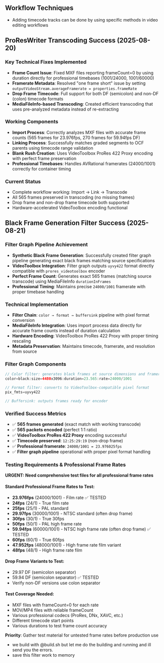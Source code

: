## Workflow Techniques

- Adding timecode tracks can be done by using specific methods in video editing workflows

## ProResWriter Transcoding Success (2025-08-20)

### Key Technical Fixes Implemented
- **Frame Count Issue**: Fixed MXF files reporting frameCount=0 by using duration directly for professional timebases (1001/24000, 1001/60000)
- **Framerate Metadata**: Resolved "one frame short" issue by setting `outputVideoStream.averageFramerate = properties.frameRate` 
- **Drop Frame Timecode**: Full support for both DF (semicolon) and non-DF (colon) timecode formats
- **MediaFileInfo-based Transcoding**: Created efficient transcoding that uses pre-analyzed metadata instead of re-extracting

### Working Components
- **Import Process**: Correctly analyzes MXF files with accurate frame counts (565 frames for 23.976fps, 270 frames for 59.94fps DF)
- **Linking Process**: Successfully matches graded segments to OCF parents using timecode range validation
- **Blank Rush Creation**: Uses VideoToolbox ProRes 422 Proxy encoding with perfect frame preservation
- **Professional Timebases**: Handles AVRational framerates (24000/1001) correctly for container timing

### Current Status
- Complete workflow working: Import → Link → Transcode
- All 565 frames preserved in transcoding (no missing frames)
- Drop frame and non-drop frame timecode both supported
- Hardware-accelerated VideoToolbox encoding functional

## Black Frame Generation Filter Success (2025-08-21)

### Filter Graph Pipeline Achievement
- **Synthetic Black Frame Generation**: Successfully created filter graph pipeline generating exact black frames matching source specifications
- **VideoToolbox Integration**: Filter graph outputs `uyvy422` format directly compatible with `prores_videotoolbox` encoder
- **Perfect Frame Count**: Generates exact 565 frames (matching source transcode) using MediaFileInfo `durationInFrames`
- **Professional Timing**: Maintains precise `24000/1001` framerate with proper timebase handling

### Technical Implementation
- **Filter Chain**: `color → format → buffersink` pipeline with pixel format conversion
- **MediaFileInfo Integration**: Uses import process data directly for accurate frame counts instead of duration calculation
- **Hardware Encoding**: VideoToolbox ProRes 422 Proxy with proper timing rescaling
- **Metadata Preservation**: Maintains timecode, framerate, and resolution from source

### Filter Graph Components
```swift
// Color filter: generates black frames at source dimensions and framerate
color=black:size=4480x3096:duration=23.565:rate=24000/1001

// Format filter: converts to VideoToolbox-compatible pixel format
pix_fmts=uyvy422

// Buffersink: outputs frames ready for encoder
```

### Verified Success Metrics
- ✅ **565 frames generated** (exact match with working transcode)
- ✅ **565 packets encoded** (perfect 1:1 ratio)
- ✅ **VideoToolbox ProRes 422 Proxy** encoding successful
- ✅ **Timecode preserved**: `12:25:29:19` (non-drop frame)
- ✅ **Professional framerate**: `24000/1001 = 23.976025fps`
- ✅ **Filter graph pipeline** operational with proper pixel format handling

### Testing Requirements & Professional Frame Rates
**URGENT: Need comprehensive test files for all professional frame rates**

#### Standard Professional Frame Rates to Test:
- **23.976fps** (24000/1001) - Film rate ✅ TESTED
- **24fps** (24/1) - True film rate
- **25fps** (25/1) - PAL standard 
- **29.97fps** (30000/1001) - NTSC standard (often drop frame)
- **30fps** (30/1) - True 30fps
- **50fps** (50/1) - PAL high frame rate
- **59.94fps** (60000/1001) - NTSC high frame rate (often drop frame) ✅ TESTED
- **60fps** (60/1) - True 60fps
- **47.952fps** (48000/1001) - High frame rate film variant
- **48fps** (48/1) - High frame rate film

#### Drop Frame Variants to Test:
- 29.97 DF (semicolon separator)
- 59.94 DF (semicolon separator) ✅ TESTED
- Verify non-DF versions use colon separator

#### Test Coverage Needed:
- MXF files with frameCount=0 for each rate
- MOV/MP4 files with reliable frameCount 
- Various professional codecs (ProRes, DNx, XAVC, etc.)
- Different timecode start points
- Various durations to test frame count accuracy

**Priority**: Gather test material for untested frame rates before production use
- we build with @build.sh but let me do the building and running and ill send you the errors.
- save this filter work  to memory